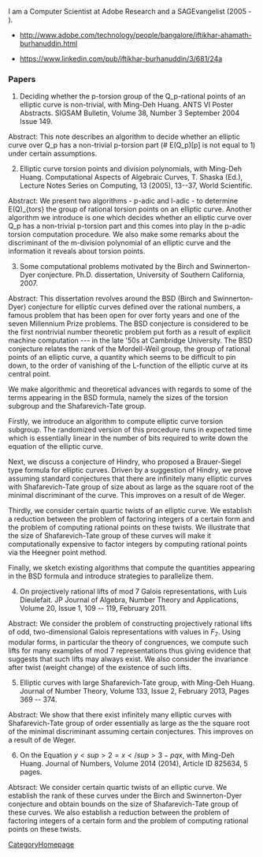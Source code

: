 
I am a Computer Scientist at Adobe Research and a SAGEvangelist (2005 - ). 

- <a href="http://www.adobe.com/technology/people/bangalore/iftikhar-ahamath-burhanuddin.html">http://www.adobe.com/technology/people/bangalore/iftikhar-ahamath-burhanuddin.html</a> 

- <a href="https://www.linkedin.com/pub/iftikhar-burhanuddin/3/681/24a">https://www.linkedin.com/pub/iftikhar-burhanuddin/3/681/24a</a> 


### Papers

1. Deciding whether the p-torsion group of the Q_p-rational points of an elliptic curve is non-trivial, with Ming-Deh Huang. ANTS VI Poster Abstracts. SIGSAM Bulletin, Volume 38, Number 3 September 2004 Issue 149. 

Abstract: This note describes an algorithm to decide whether an elliptic curve over Q_p has a non-trivial p-torsion part (# E(Q_p)[p] is not equal to 1) under certain assumptions.  

2. Elliptic curve torsion points and division polynomials, with Ming-Deh Huang. Computational Aspects of Algebraic Curves, T. Shaska (Ed.), Lecture Notes Series on Computing, 13 (2005), 13--37, World Scientific. 

Abstract: We present two algorithms - p-adic and l-adic - to determine E(Q)_{tors} the group of rational torsion points on an elliptic curve. Another algorithm we introduce is one which decides whether an elliptic curve over Q_p has a non-trivial p-torsion part and this comes into play in the p-adic torsion computation procedure. We also make some remarks about the discriminant of the m-division polynomial of an elliptic curve and the information it reveals about torsion points.  

3. Some computational problems motivated by the Birch and Swinnerton-Dyer conjecture.  Ph.D. dissertation, University of Southern California, 2007. 

Abstract: This dissertation revolves around the BSD (Birch and Swinnerton-Dyer) conjecture for elliptic curves defined over the rational numbers, a famous problem that has been open for over forty years and one of the seven Millennium Prize problems. The BSD conjecture is considered to be the first nontrivial number theoretic problem put forth as a result of explicit machine computation --- in the late '50s at Cambridge University.  The BSD conjecture relates the rank of the Mordell-Weil group, the group of rational points of an elliptic curve, a quantity which seems to be difficult to pin down, to the order of vanishing of the L-function of the elliptic curve at its central point. 

We make algorithmic and theoretical advances with regards to some of the terms appearing in the BSD formula, namely the sizes of the torsion subgroup and the Shafarevich-Tate group. 

Firstly, we introduce an algorithm to compute elliptic curve torsion subgroup. The randomized version of this procedure runs in expected time which is essentially linear in the number of bits required to write down the equation of the elliptic curve. 

Next, we discuss a conjecture of Hindry, who proposed a Brauer-Siegel type formula for elliptic curves. Driven by a suggestion of Hindry, we prove assuming standard conjectures that there are infinitely many elliptic curves with Shafarevich-Tate group of size about as large as the square root of the minimal discriminant of the curve. This improves on a result of de Weger. 

Thirdly, we consider certain quartic twists of an elliptic curve. We establish a reduction between the problem of factoring integers of a certain form and the problem of computing rational points on these twists. We illustrate that the size of Shafarevich-Tate group of these curves will make it computationally expensive to factor integers by computing rational points via the Heegner point method. 

Finally, we sketch existing algorithms that compute the quantities appearing in the BSD formula and introduce strategies to parallelize them. 

4. On projectively rational lifts of mod $7$ Galois representations, with Luis Dieulefait.  JP Journal of Algebra, Number Theory and Applications, Volume 20, Issue 1, 109 -- 119, February 2011. 

Abstract: We consider the problem of constructing projectively rational lifts of odd, two-dimensional Galois representations with values in $F_7$. Using modular forms, in particular the theory of congruences, we compute such lifts for many examples of mod $7$ representations thus giving evidence that suggests that such lifts may always exist. We also consider the invariance after twist (weight change) of the existence of such lifts. 

5. Elliptic curves with large Shafarevich-Tate group, with Ming-Deh Huang. Journal of Number Theory, Volume 133, Issue 2, February 2013, Pages 369 -- 374. 

Abstract: We show that there exist infinitely many elliptic curves with Shafarevich-Tate group of order essentially as large as the the square root of the minimal discriminant assuming certain conjectures. This improves on a result of de Weger. 

6. On the Equation $y<sup>2 = x</sup>3 - pqx$, with Ming-Deh Huang. Journal of Numbers, Volume 2014 (2014), Article ID 825634, 5 pages. 

Abtsract: We consider certain quartic twists of an elliptic curve. We establish the rank of these curves under the Birch and Swinnerton-Dyer conjecture and obtain bounds on the size of Shafarevich-Tate group of these curves. We also establish a reduction between the problem of factoring integers of a certain form and the problem of computing rational points on these twists. 

<a href="/CategoryHomepage">CategoryHomepage</a> 
